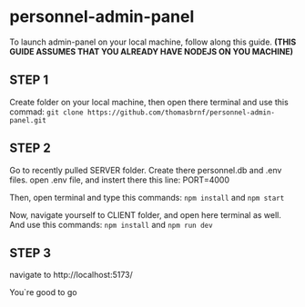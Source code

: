 # personnel-admin-panel
To launch admin-panel on your local machine, follow along this guide.
**(THIS GUIDE ASSUMES THAT YOU ALREADY HAVE NODEJS ON YOU MACHINE)**

## STEP 1
Create folder on your local machine, then open there terminal and use this commad: 
`git clone https://github.com/thomasbrnf/personnel-admin-panel.git`

## STEP 2
Go to recently pulled SERVER folder. Create there personnel.db and .env files.
open .env file, and instert there this line: 
PORT=4000

Then, open terminal and type this commands:
`npm install`
and `npm start`


Now, navigate yourself to CLIENT folder, and open here terminal as well.
And use this commands:
`npm install`
and `npm run dev`


## STEP 3
navigate to http://localhost:5173/

You`re good to go


